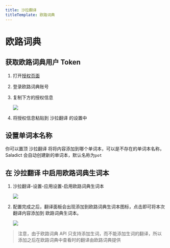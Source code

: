 ```yaml
---
title: 沙拉翻译
titleTemplate: 欧路词典
---
```


# 欧路词典

## 获取欧路词典用户 Token

1. 打开[授权页面](http://my.eudic.net/OpenAPI/Authorization)

2. 登录欧路词典账号

3. 复制下方的授权信息

   ![](./asset/eudic1.png)

4. 将授权信息粘贴到 沙拉翻译 的设置中

## 设置单词本名称

你可以置顶 沙拉翻译 将将内容添加到哪个单词本，可以是不存在的单词本名称，Saladict 会自动创建新的单词本，默认名称为`pot`

## 在 沙拉翻译 中启用欧路词典生词本

1. 沙拉翻译-设置-应用设置-启用欧路词典生词本

   ![](./asset/eudic2.png)

2. 配置完成之后，翻译面板会出现添加到欧路词典生词本图标，点击即可将本次翻译内容添加到 欧路词典生词本。

   ![](./asset/eudic3.png)

> 注意，由于欧路词典 API 只支持添加生词，而不能添加生词的翻译，所以添加之后在欧路词典中查看时的翻译由欧路词典提供
